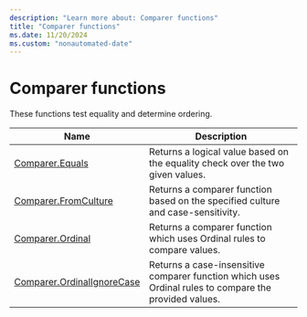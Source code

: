 ```yaml
---
description: "Learn more about: Comparer functions"
title: "Comparer functions"
ms.date: 11/20/2024
ms.custom: "nonautomated-date"
---
```

# Comparer functions

These functions test equality and determine ordering.

|Name|Description|
|------------|---------------|
|[Comparer.Equals](comparer-equals.md)|Returns a logical value based on the equality check over the two given values.|
|[Comparer.FromCulture](comparer-fromculture.md)|Returns a comparer function based on the specified culture and case-sensitivity.|
|[Comparer.Ordinal](comparer-ordinal.md)|Returns a comparer function which uses Ordinal rules to compare values.|
|[Comparer.OrdinalIgnoreCase](comparer-ordinalignorecase.md)|Returns a case-insensitive comparer function which uses Ordinal rules to compare the provided values.|
